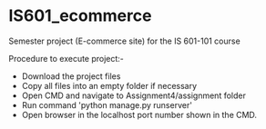 # IS601_ecommerce
Semester project (E-commerce site) for the IS 601-101 course

Procedure to execute project:-

- Download the project files
- Copy all files into an empty folder if necessary
-  Open CMD and navigate to Assignment4/assignment folder
-  Run command 'python manage.py runserver'
- Open browser in the localhost port number shown in the CMD.

